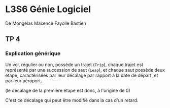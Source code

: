 # L3S6 Génie Logiciel


De Mongelas Maxence
Fayolle Bastien 

## TP 4 


### Explication générique 

Un vol, régulier ou non, possède un trajet (`Trip`), chaque trajet est représenté par une succession de saut (`Leap`),
et chaque saut possède deux étape, caractérisées par leur décalage par rapport à la date de départ, et par leur aéroport. 

(le décalage de la première étape est donc, à l'origine de 0) 

C'est ce décalage qui peut être modifié dans la cas d'un retard. 

